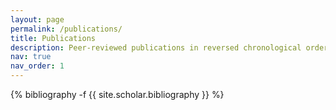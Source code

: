 ```yaml
---
layout: page
permalink: /publications/
title: Publications
description: Peer-reviewed publications in reversed chronological order. ***Google scholar matrices all citations 407, h-index 9, i10-index 8.***
nav: true
nav_order: 1
---
```

<!-- _pages/publications.md -->
<div class="publications">

{% bibliography -f {{ site.scholar.bibliography }} %}

</div>
